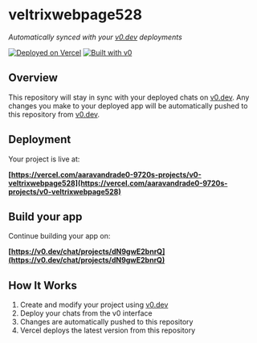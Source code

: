 # veltrixwebpage528

*Automatically synced with your [v0.dev](https://v0.dev) deployments*

[![Deployed on Vercel](https://img.shields.io/badge/Deployed%20on-Vercel-black?style=for-the-badge&logo=vercel)](https://vercel.com/aaravandrade0-9720s-projects/v0-veltrixwebpage528)
[![Built with v0](https://img.shields.io/badge/Built%20with-v0.dev-black?style=for-the-badge)](https://v0.dev/chat/projects/dN9gwE2bnrQ)

## Overview

This repository will stay in sync with your deployed chats on [v0.dev](https://v0.dev).
Any changes you make to your deployed app will be automatically pushed to this repository from [v0.dev](https://v0.dev).

## Deployment

Your project is live at:

**[https://vercel.com/aaravandrade0-9720s-projects/v0-veltrixwebpage528](https://vercel.com/aaravandrade0-9720s-projects/v0-veltrixwebpage528)**

## Build your app

Continue building your app on:

**[https://v0.dev/chat/projects/dN9gwE2bnrQ](https://v0.dev/chat/projects/dN9gwE2bnrQ)**

## How It Works

1. Create and modify your project using [v0.dev](https://v0.dev)
2. Deploy your chats from the v0 interface
3. Changes are automatically pushed to this repository
4. Vercel deploys the latest version from this repository